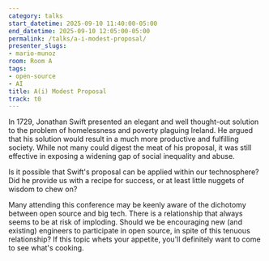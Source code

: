 ```yaml
---
category: talks
start_datetime: 2025-09-10 11:40:00-05:00
end_datetime: 2025-09-10 12:05:00-05:00
permalink: /talks/a-i-modest-proposal/
presenter_slugs:
- mario-munoz
room: Room A
tags:
- open-source
- AI
title: A(i) Modest Proposal
track: t0
---
```


In 1729, Jonathan Swift presented an elegant and well thought-out solution to the problem of homelessness and poverty plaguing Ireland. He argued that his solution would result in a much more productive and fulfilling society. While not many could digest the meat of his proposal, it was still effective in exposing a widening gap of social inequality and abuse. 

Is it possible that Swift's proposal can be applied within our technosphere? Did he provide us with a recipe for success, or at least little nuggets of wisdom to chew on? 

Many attending this conference may be keenly aware of the dichotomy between open source and big tech. There is a relationship that always seems to be at risk of imploding. Should we be encouraging new (and existing) engineers to participate in open source, in spite of this tenuous relationship? If this topic whets your appetite, you'll definitely want to come to see what's cooking.
